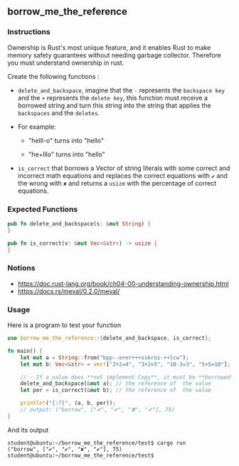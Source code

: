 ## borrow_me_the_reference

### Instructions

Ownership is Rust's most unique feature, and it enables Rust to make memory safety guarantees without
needing garbage collector. Therefore you must understand ownership in rust.

Create the following functions :

- `delete_and_backspace`, imagine that the `-` represents the `backspace key` and the `+` represents the `delete key`, this function must receive a borrowed string and turn this string into the string that applies the `backspaces` and the `deletes`.
- For example:

  - "helll-o" turns into "hello"

  - "he+lllo" turns into "hello"

- `is_correct` that borrows a Vector of string literals with some correct and incorrect math equations and replaces the correct equations with `✔` and the wrong with `✘` and returns a `usize` with the percentage of correct equations.

### Expected Functions

```rust
pub fn delete_and_backspace(s: &mut String) {
}

pub fn is_correct(v: &mut Vec<&str>) -> usize {
}
```

### Notions

- https://doc.rust-lang.org/book/ch04-00-understanding-ownership.html
- https://docs.rs/meval/0.2.0/meval/

### Usage

Here is a program to test your function

```rust
use borrow_me_the_reference::{delete_and_backspace, is_correct};

fn main() {
	let mut a = String::from("bpp--o+er+++sskroi-++lcw");
	let mut b: Vec<&str> = vec!["2+2=4", "3+2=5", "10-3=3", "5+5=10"];

	// - If a value does **not implement Copy**, it must be **borrowed** and so will be passed by **reference**.
	delete_and_backspace(&mut a); // the reference of  the value
	let per = is_correct(&mut b); // the reference of  the value

	println!("{:?}", (a, b, per));
	// output: ("borrow", ["✔", "✔", "✘", "✔"], 75)
}
```

And its output

```console
student@ubuntu:~/borrow_me_the_reference/test$ cargo run
("borrow", ["✔", "✔", "✘", "✔"], 75)
student@ubuntu:~/borrow_me_the_reference/test$
```
